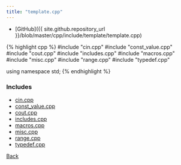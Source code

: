 ```yaml
---
title: "template.cpp"
---
```


- [GitHub]({{ site.github.repository_url }}/blob/master/cpp/include/template/template.cpp)

{% highlight cpp %}
#include "cin.cpp"
#include "const_value.cpp"
#include "cout.cpp"
#include "includes.cpp"
#include "macros.cpp"
#include "misc.cpp"
#include "range.cpp"
#include "typedef.cpp"

using namespace std;
{% endhighlight %}

### Includes

- [cin.cpp](cin)
- [const_value.cpp](const_value)
- [cout.cpp](cout)
- [includes.cpp](includes)
- [macros.cpp](macros)
- [misc.cpp](misc)
- [range.cpp](range)
- [typedef.cpp](typedef)

[Back](../..)
